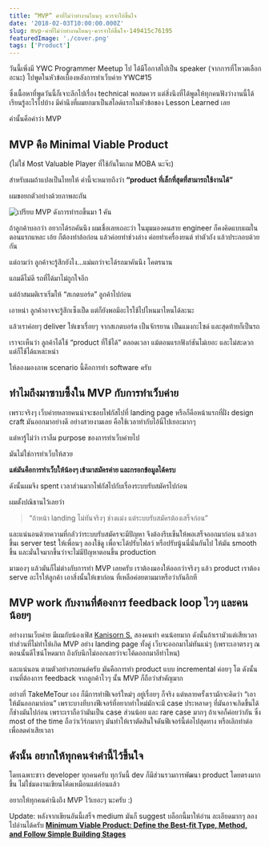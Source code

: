 ```yaml
---
title: “MVP” คำที่ไม่ว่าทำงานไหนๆ ควรจำให้ขึ้นใจ
date: '2018-02-03T10:00:00.000Z'
slug: mvp-คำที่ไม่ว่าทำงานไหนๆ-ควรจำให้ขึ้นใจ-149415c76195
featuredImage: './cover.png'
tags: ['Product']
---
```


วันนี้เพิ่งมี YWC Programmer Meetup ไป ได้มีโอกาสไปเป็น speaker (จากการที่โหวตเลือกอะนะ) ไปพูดในหัวข้อเบื้องหลังการทำเว็บค่าย YWC#15

ซึ่งเนื้อหาที่พูดวันนี้ก็เจาะลึกไปเรื่อง technical พอสมควร แต่สิ่งนึงที่ได้พูดให้ทุกคนฟังว่างานนี้ได้เรียนรู้อะไรไปบ้าง มีคำนึงที่ผมยกมาเป็นสไลด์แรกในหัวข้อของ Lesson Learned เลย

คำนั้นคือคำว่า MVP

## MVP คือ Minimal Viable Product

(ไม่ใช่ Most Valuable Player ที่ใช้กันในเกม MOBA นะจ๊ะ)

สำหรับผมถ้าแปลเป็นไทยให้ คำนี้จะหมายถึงว่า **“product ที่เล็กที่สุดที่สามารถใช้งานได้”**

ผมขอยกตัวอย่างด้วยภาพละกัน

![เปรียบ MVP ดังการทำรถขึ้นมา 1 คัน](https://cdn-images-1.medium.com/max/1600/1*6v4DKb_ecQ8JXvtpp94dUw.png)

ถ้าลูกค้าบอกว่า อยากได้รถคันนึง ผมเชื่อเลยเถอะว่า ในมุมมองคนสาย engineer ก็คงคิดแบบผมในตอนแรกแหละ เอ้ย ก็ต้องทำล้อก่อน แล้วค่อยทำช่วงล่าง ค่อยทำเครื่องยนต์ ทำตัวถัง แล้วประกอบด้วยกัน

แต่ถามว่า ลูกค้าจะรู้สึกยังไง…แม่มกว่าจะได้รถมาคันนึง โคตรนาน

แถมดีไม่ดี รถที่ได้มาไม่ถูกใจอีก

แต่ถ้าสมมติเราเริ่มให้ “สเกตบอร์ด” ลูกค้าไปก่อน

เอาหน่า ลูกค้าอาจจะรู้สึกเซ็งเป็ด แต่ก็ยังพอมีอะไรใช้ไปไหนมาไหนได้ละนะ

แล้วเราค่อยๆ deliver ให้เขาเรื่อยๆ จากสเกตบอร์ด เป็นจักรยาน เป็นแมงกะไซด์ และสุดท้ายก็เป็นรถ

เราจะเห็นว่า ลูกค้าได้ใช้ “product ที่ใช้ได้” ตลอดเวลา แม้ตอนแรกฟังก์ชันไม่เยอะ และไม่สะดวก แต่ก็ใช้ได้แหละหน่า

ให้ลองมองภาพ scenario นี้คือการทำ software ครับ

## ทำไมถึงมาซาบซึ้งใน MVP กับการทำเว็บค่าย

เพราะจริงๆ เว็บค่ายหลายคนน่าจะชอบโฟกัสไปที่ landing page หรือก็คือหน้าแรกที่ฝั่ง design craft มันออกมาอย่างดี อย่างสวยงามเลย คือใช้เวลาทำกับไอ้นี่ไปเยอะมากๆ

แต่หารู้ไม่ว่า เราลืม purpose ของการทำเว็บค่ายไป

มันไม่ใช่การทำเว็บให้สวย

**แต่มันคือการทำเว็บให้น้องๆ เข้ามาสมัครค่าย และกรอกข้อมูลได้ครบ**

ดังนั้นผมจึง spent เวลาส่วนมากโฟกัสไปกับเรื่องระบบรับสมัครไปก่อน

ผมตั้งปณิธานไว้เลยว่า

> “ถ้าหน้า landing ไม่ทันจริงๆ ช่างแม่ง แต่ระบบรับสมัครต้องเสร็จก่อน”

และแน่นอนด้วยความที่กลัวว่าระบบรับสมัครจะมีปัญหา จึงต้องรีบเข็นให้พอเสร็จออกมาก่อน แล้วเอาขึ้นเ server test ให้เพื่อนๆ ลองใช้ดู เพื่อจะได้ปรับโฟลว์ หรือปรับนู้นนี่นั่นกันไป ให้มัน smooth ขึ้น และมั่นใจมากขึ้นว่าจะไม่มีปัญหาตอนขึ้น production

มามองๆ แล้วมันก็ไม่ต่างกับการทำ MVP เลยครับ เราต้องมองให้ออกว่าจริงๆ แล้ว product เราต้อง serve อะไรให้ลูกค้า เอาสิ่งนั้นให้เขาก่อน ที่เหลือค่อยตามมาหรือว่ากันอีกที

## MVP work กับงานที่ต้องการ feedback loop ไวๆ และคนน้อยๆ

อย่างงานเว็บค่าย มีผมกับน้องเฟิส [Kanisorn S.](https://medium.com/@FirsTziiz) สองคนทำ คนน้อยมาก ดังนั้นถ้าเรามัวแต่เสียเวลาทำส่วนที่ไม่ทำให้เกิด MVP อย่าง landing page ทั้งคู่ เว็บจะออกมาไม่ทันแน่ๆ (เพราะเอาตรงๆ ณ ตอนนั้นดีไซน์โหดมาก ถึงกับนึกไม่ออกเลยว่าจะโค้ดออกมาอีท่าไหน)

และแน่นอน ตามตัวอย่างรถยนต์ครับ มันคือการทำ product แบบ incremental ค่อยๆ โต ดังนั้นงานที่ต้องการ feedback จากลูกค้าไวๆ นั้น MVP ก็ถือว่าสำคัญมาก

อย่างที่ TakeMeTour เอง ก็มีการทำฟีเจอร์ใหม่ๆ อยู่เรื่อยๆ ก็จริง แต่หลายครั้งเรามักจะคิดว่า “เอาให้มันออกมาก่อน” เพราะบางทีบางฟีเจอร์ที่อยากทำใหม่มักจะมี case ประหลาดๆ ที่มันอาจเกิดขึ้นได้ ก็ช่างมันไปก่อน เพราะเราถือว่ามันเป็น case ส่วนน้อย และ rare case มากๆ ถ้าเจอก็ค่อยว่ากัน ซึ่ง most of the time ถือว่าเวิร์กมากๆ มันทำให้เราตัดสินใจดันฟีเจอร์นี้ต่อไปสุดทาง หรือเลิกทำต่อเพื่อลดค่าเสียเวลา

## ดังนั้น อยากให้ทุกคนจำคำนี้ไว้ขึ้นใจ

โดยเฉพาะชาว developer ทุกคนครับ ทุกวันนี้ dev ก็มีส่วนรวมการพัฒนา product โดยตรงมากขึ้น ไม่ใช่มดงานเขียนโค้ดเหมือนแต่ก่อนแล้ว

อยากให้ทุกคนคำนึงถึง MVP ไว้เยอะๆ นะครับ :)

Update: หลังจากเขียนอันนี้เสร็จ medium มันก็ suggest บล็อกนี้มาให้อ่าน ละเอียดมากๆ ลองไปอ่านได้ครับ [**Minimum Viable Product: Define the Best-fit Type, Method, and Follow Simple Building Stages**](https://medium.com/swlh/minimum-viable-product-define-the-best-fit-type-method-and-follow-simple-building-stages-3bd0b0d66607)
